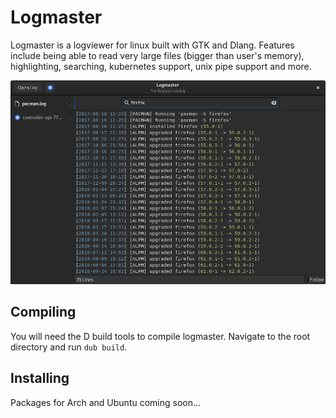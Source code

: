 # Logmaster

Logmaster is a logviewer for linux built with GTK and Dlang. Features include being able to read very large files (bigger than user's memory), highlighting, searching, kubernetes support, unix pipe support and more.

![Screenshot](/screenshot.png)

## Compiling
You will need the D build tools to compile logmaster. Navigate to the root directory and run `dub build`.

## Installing
Packages for Arch and Ubuntu coming soon...

